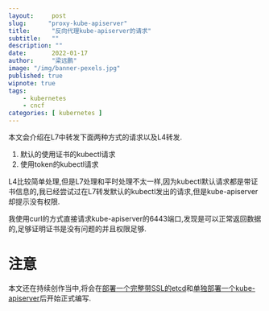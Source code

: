 ```yaml
---
layout:     post 
slug:      "proxy-kube-apiserver"
title:      "反向代理kube-apiserver的请求"
subtitle:   ""
description: ""
date:       2022-01-17
author:     "梁远鹏"
image: "/img/banner-pexels.jpg"
published: true
wipnote: true
tags:
    - kubernetes 
    - cncf
categories: [ kubernetes ]
---  
```



本文会介绍在L7中转发下面两种方式的请求以及L4转发. 

1. 默认的使用证书的kubectl请求  
2. 使用token的kubectl请求  

L4比较简单处理,但是L7处理和平时处理不太一样,因为kubectl默认请求都是带证书信息的,我已经尝试过在L7转发默认的kubectl发出的请求,但是kube-apiserver却提示没有权限.  

我使用curl的方式直接请求kube-apiserver的6443端口,发现是可以正常返回数据的,足够证明证书是没有问题的并且权限足够.

# 注意  

本文还在持续创作当中,将会在[部署一个完整带SSL的etcd](https://liangyuanpeng.com/post/deploy-full-ssl-etcd)和[单独部署一个kube-apiserver](https://liangyuanpeng.com/post/cncf-kubernetes/deploy-kube-apiserver-only-with-etcd)后开始正式编写.
